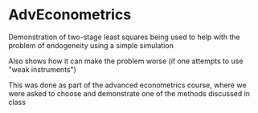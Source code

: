 # AdvEconometrics
Demonstration of two-stage least squares being used to help with the problem of endogeneity using a simple simulation

Also shows how it can make the problem worse (if one attempts to use "weak instruments")

This was done as part of the advanced econometrics course, where we were asked to choose and demonstrate one of the methods discussed in class
